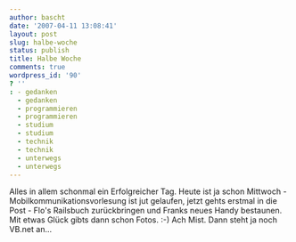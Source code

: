 ```yaml
---
author: bascht
date: '2007-04-11 13:08:41'
layout: post
slug: halbe-woche
status: publish
title: Halbe Woche
comments: true
wordpress_id: '90'
? ''
: - gedanken
  - gedanken
  - programmieren
  - programmieren
  - studium
  - studium
  - technik
  - technik
  - unterwegs
  - unterwegs
---
```


Alles in allem schonmal ein Erfolgreicher Tag. Heute ist ja schon
Mittwoch - Mobilkommunikationsvorlesung ist jut gelaufen, jetzt
gehts erstmal in die Post - Flo's Railsbuch zurückbringen und
Franks neues Handy bestaunen. Mit etwas Glück gibts dann schon
Fotos. :-) Ach Mist. Dann steht ja noch VB.net an...


